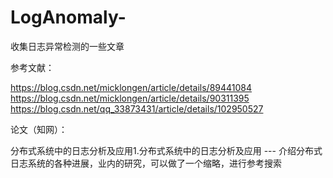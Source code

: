 # LogAnomaly-
收集日志异常检测的一些文章

参考文献：

https://blog.csdn.net/micklongen/article/details/89441084
https://blog.csdn.net/micklongen/article/details/90311395
https://blog.csdn.net/qq_33873431/article/details/102950527

论文（知网）：

分布式系统中的日志分析及应用1.分布式系统中的日志分析及应用 --- 介绍分布式日志系统的各种进展，业内的研究，可以做了一个缩略，进行参考搜索
